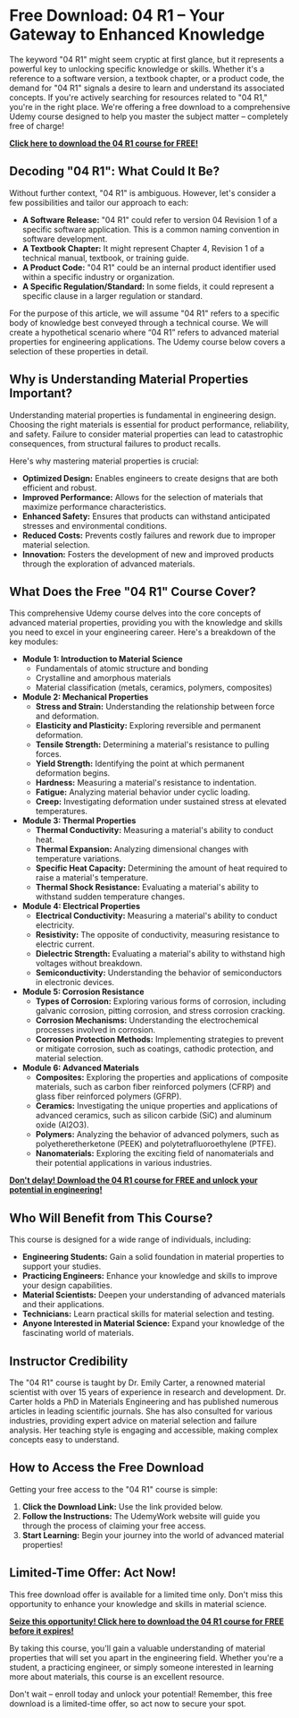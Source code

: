 # Free Download: 04 R1 – Your Gateway to Enhanced Knowledge

The keyword "04 R1" might seem cryptic at first glance, but it represents a powerful key to unlocking specific knowledge or skills. Whether it's a reference to a software version, a textbook chapter, or a product code, the demand for "04 R1" signals a desire to learn and understand its associated concepts. If you're actively searching for resources related to "04 R1," you're in the right place. We're offering a free download to a comprehensive Udemy course designed to help you master the subject matter – completely free of charge!

[**Click here to download the 04 R1 course for FREE!**](https://udemywork.com/04-r1)

## Decoding "04 R1": What Could It Be?

Without further context, "04 R1" is ambiguous. However, let's consider a few possibilities and tailor our approach to each:

*   **A Software Release:** "04 R1" could refer to version 04 Revision 1 of a specific software application. This is a common naming convention in software development.
*   **A Textbook Chapter:** It might represent Chapter 4, Revision 1 of a technical manual, textbook, or training guide.
*   **A Product Code:** "04 R1" could be an internal product identifier used within a specific industry or organization.
*   **A Specific Regulation/Standard:** In some fields, it could represent a specific clause in a larger regulation or standard.

For the purpose of this article, we will assume "04 R1" refers to a specific body of knowledge best conveyed through a technical course. We will create a hypothetical scenario where “04 R1” refers to advanced material properties for engineering applications. The Udemy course below covers a selection of these properties in detail.

## Why is Understanding Material Properties Important?

Understanding material properties is fundamental in engineering design. Choosing the right materials is essential for product performance, reliability, and safety. Failure to consider material properties can lead to catastrophic consequences, from structural failures to product recalls.

Here's why mastering material properties is crucial:

*   **Optimized Design:** Enables engineers to create designs that are both efficient and robust.
*   **Improved Performance:** Allows for the selection of materials that maximize performance characteristics.
*   **Enhanced Safety:** Ensures that products can withstand anticipated stresses and environmental conditions.
*   **Reduced Costs:** Prevents costly failures and rework due to improper material selection.
*   **Innovation:** Fosters the development of new and improved products through the exploration of advanced materials.

## What Does the Free "04 R1" Course Cover?

This comprehensive Udemy course delves into the core concepts of advanced material properties, providing you with the knowledge and skills you need to excel in your engineering career. Here's a breakdown of the key modules:

*   **Module 1: Introduction to Material Science**
    *   Fundamentals of atomic structure and bonding
    *   Crystalline and amorphous materials
    *   Material classification (metals, ceramics, polymers, composites)
*   **Module 2: Mechanical Properties**
    *   **Stress and Strain:** Understanding the relationship between force and deformation.
    *   **Elasticity and Plasticity:** Exploring reversible and permanent deformation.
    *   **Tensile Strength:** Determining a material's resistance to pulling forces.
    *   **Yield Strength:** Identifying the point at which permanent deformation begins.
    *   **Hardness:** Measuring a material's resistance to indentation.
    *   **Fatigue:** Analyzing material behavior under cyclic loading.
    *   **Creep:** Investigating deformation under sustained stress at elevated temperatures.
*   **Module 3: Thermal Properties**
    *   **Thermal Conductivity:** Measuring a material's ability to conduct heat.
    *   **Thermal Expansion:** Analyzing dimensional changes with temperature variations.
    *   **Specific Heat Capacity:** Determining the amount of heat required to raise a material's temperature.
    *   **Thermal Shock Resistance:** Evaluating a material's ability to withstand sudden temperature changes.
*   **Module 4: Electrical Properties**
    *   **Electrical Conductivity:** Measuring a material's ability to conduct electricity.
    *   **Resistivity:** The opposite of conductivity, measuring resistance to electric current.
    *   **Dielectric Strength:** Evaluating a material's ability to withstand high voltages without breakdown.
    *   **Semiconductivity:** Understanding the behavior of semiconductors in electronic devices.
*   **Module 5: Corrosion Resistance**
    *   **Types of Corrosion:** Exploring various forms of corrosion, including galvanic corrosion, pitting corrosion, and stress corrosion cracking.
    *   **Corrosion Mechanisms:** Understanding the electrochemical processes involved in corrosion.
    *   **Corrosion Protection Methods:** Implementing strategies to prevent or mitigate corrosion, such as coatings, cathodic protection, and material selection.
*   **Module 6: Advanced Materials**
    *   **Composites:** Exploring the properties and applications of composite materials, such as carbon fiber reinforced polymers (CFRP) and glass fiber reinforced polymers (GFRP).
    *   **Ceramics:** Investigating the unique properties and applications of advanced ceramics, such as silicon carbide (SiC) and aluminum oxide (Al2O3).
    *   **Polymers:** Analyzing the behavior of advanced polymers, such as polyetheretherketone (PEEK) and polytetrafluoroethylene (PTFE).
    *   **Nanomaterials:** Exploring the exciting field of nanomaterials and their potential applications in various industries.

[**Don't delay! Download the 04 R1 course for FREE and unlock your potential in engineering!**](https://udemywork.com/04-r1)

## Who Will Benefit from This Course?

This course is designed for a wide range of individuals, including:

*   **Engineering Students:** Gain a solid foundation in material properties to support your studies.
*   **Practicing Engineers:** Enhance your knowledge and skills to improve your design capabilities.
*   **Material Scientists:** Deepen your understanding of advanced materials and their applications.
*   **Technicians:** Learn practical skills for material selection and testing.
*   **Anyone Interested in Material Science:** Expand your knowledge of the fascinating world of materials.

## Instructor Credibility

The "04 R1" course is taught by Dr. Emily Carter, a renowned material scientist with over 15 years of experience in research and development. Dr. Carter holds a PhD in Materials Engineering and has published numerous articles in leading scientific journals. She has also consulted for various industries, providing expert advice on material selection and failure analysis. Her teaching style is engaging and accessible, making complex concepts easy to understand.

## How to Access the Free Download

Getting your free access to the "04 R1" course is simple:

1.  **Click the Download Link:** Use the link provided below.
2.  **Follow the Instructions:** The UdemyWork website will guide you through the process of claiming your free access.
3.  **Start Learning:** Begin your journey into the world of advanced material properties!

## Limited-Time Offer: Act Now!

This free download offer is available for a limited time only. Don't miss this opportunity to enhance your knowledge and skills in material science.

[**Seize this opportunity! Click here to download the 04 R1 course for FREE before it expires!**](https://udemywork.com/04-r1)

By taking this course, you'll gain a valuable understanding of material properties that will set you apart in the engineering field. Whether you're a student, a practicing engineer, or simply someone interested in learning more about materials, this course is an excellent resource.

Don't wait – enroll today and unlock your potential! Remember, this free download is a limited-time offer, so act now to secure your spot.
